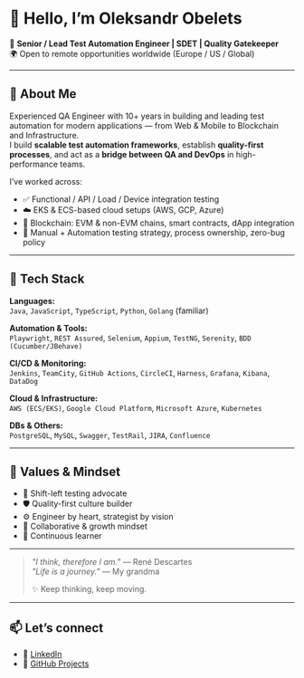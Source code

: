 # 👋 Hello, I’m Oleksandr Obelets

🎯 **Senior / Lead Test Automation Engineer | SDET | Quality Gatekeeper**  
🌍 Open to remote opportunities worldwide (Europe / US / Global)  

---

## 💼 About Me

Experienced QA Engineer with 10+ years in building and leading test automation for modern applications — from Web & Mobile to Blockchain and Infrastructure.  
I build **scalable test automation frameworks**, establish **quality-first processes**, and act as a **bridge between QA and DevOps** in high-performance teams.

I’ve worked across:
- ✅ Functional / API / Load / Device integration testing
- ☁️ EKS & ECS-based cloud setups (AWS, GCP, Azure)
- 🔐 Blockchain: EVM & non-EVM chains, smart contracts, dApp integration
- 🧪 Manual + Automation testing strategy, process ownership, zero-bug policy

---

## 🧰 Tech Stack

**Languages:**  
`Java`, `JavaScript`, `TypeScript`, `Python`, `Golang` (familiar)

**Automation & Tools:**  
`Playwright`, `REST Assured`, `Selenium`, `Appium`, `TestNG`, `Serenity`, `BDD (Cucumber/JBehave)`

**CI/CD & Monitoring:**  
`Jenkins`, `TeamCity`, `GitHub Actions`, `CircleCI`, `Harness`, `Grafana`, `Kibana`, `DataDog`

**Cloud & Infrastructure:**  
`AWS (ECS/EKS)`, `Google Cloud Platform`, `Microsoft Azure`, `Kubernetes`

**DBs & Others:**  
`PostgreSQL`, `MySQL`, `Swagger`, `TestRail`, `JIRA`, `Confluence`

---

## 🧠 Values & Mindset

- 🔄 Shift-left testing advocate
- 🛡 Quality-first culture builder
- ⚙️ Engineer by heart, strategist by vision
- 🤝 Collaborative & growth mindset
- 🚀 Continuous learner

---

> _"I think, therefore I am."_ — René Descartes  
> _"Life is a journey."_ — My grandma  
>  
> ✨ Keep thinking, keep moving.

---

## 📫 Let’s connect

- 🔗 [LinkedIn](https://www.linkedin.com/in/alexanderobelets)
- 🧪 [GitHub Projects](https://github.com/alexobelets)


